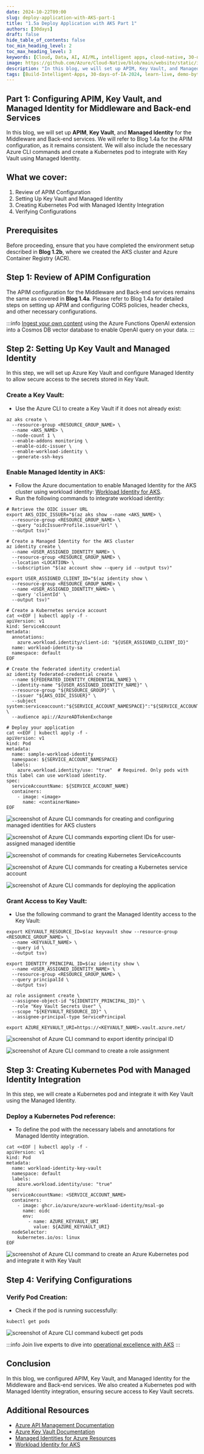 ```yaml
---
date: 2024-10-22T09:00
slug: deploy-application-with-AKS-part-1
title: "1.5a Deploy Application with AKS Part 1"
authors: [30days]
draft: false
hide_table_of_contents: false
toc_min_heading_level: 2
toc_max_heading_level: 3
keywords: [Cloud, Data, AI, AI/ML, intelligent apps, cloud-native, 30-days-2024, 30-days, enterprise apps, digital experiences, app modernization, serverless, ai apps]
image: https://github.com/Azure/Cloud-Native/blob/main/website/static/img/ogImage.png
description: "In this blog, we will set up APIM, Key Vault, and Managed Identity for the Middleware and Back-end services. We will also include the necessary Azure CLI commands and create a Kubernetes pod to integrate with Key Vault using Managed Identity." 
tags: [Build-Intelligent-Apps, 30-days-of-IA-2024, learn-live, demo-bytes, community-gallery, azure-kubernetes-service, azure-functions, azure-openai, azure-container-apps, azure-cosmos-db, github-copilot, github-codespaces, github-actions]
---
```


<head> 
  <meta property="og:url" content="https://azure.github.io/cloud-native/30-days-of-ia-2024/deploy-application-with-AKS-part-1"/>
  <meta property="og:type" content="website"/>
  <meta property="og:title" content="**Build Intelligent Apps | AI Apps on Azure"/>
  <meta property="og:description" content="In this blog, we will set up APIM, Key Vault, and Managed Identity for the Middleware and Back-end services. We will also include the necessary Azure CLI commands and create a Kubernetes pod to integrate with Key Vault using Managed Identity."/>
  <meta property="og:image" content="https://github.com/Azure/Cloud-Native/blob/main/website/static/img/ogImage.png"/>
  <meta name="twitter:url" content="https://azure.github.io/Cloud-Native/30-days-of-ia-2024/deploy-application-with-AKS-part-1" />
  <meta name="twitter:title" content="**Build Intelligent Apps | AI Apps on Azure" />
  <meta name="twitter:description" content="In this blog, we will set up APIM, Key Vault, and Managed Identity for the Middleware and Back-end services. We will also include the necessary Azure CLI commands and create a Kubernetes pod to integrate with Key Vault using Managed Identity." />
  <meta name="twitter:image" content="https://azure.github.io/Cloud-Native/img/ogImage.png" />
  <meta name="twitter:card" content="summary_large_image" />
  <meta name="twitter:creator" content="@devanshidiaries" />
  <link rel="canonical" href="https://azure.github.io/Cloud-Native/30-days-of-ia-2024/deploy-application-with-AKS-part-1" />
</head>

<!-- End METADATA -->

## Part 1: Configuring APIM, Key Vault, and Managed Identity for Middleware and Back-end Services

In this blog, we will set up **APIM**, **Key Vault**, and **Managed Identity** for the Middleware and Back-end services. We will refer to Blog 1.4a for the APIM configuration, as it remains consistent. We will also include the necessary Azure CLI commands and create a Kubernetes pod to integrate with Key Vault using Managed Identity.

## What we cover:

1. Review of APIM Configuration
2. Setting Up Key Vault and Managed Identity
3. Creating Kubernetes Pod with Managed Identity Integration
4. Verifying Configurations  

## Prerequisites

Before proceeding, ensure that you have completed the environment setup described in **Blog 1.2b**, where we created the AKS cluster and Azure Container Registry (ACR).

## Step 1: Review of APIM Configuration

The APIM configuration for the Middleware and Back-end services remains the same as covered in **Blog 1.4a**. Please refer to Blog 1.4a for detailed steps on setting up APIM and configuring CORS policies, header checks, and other necessary configurations.

:::info
[Ingest your own content](https://aka.ms/demo-bytes/ep6?ocid=biafy25h1_30daysofia_webpage_azuremktg) using the Azure Functions OpenAI extension into a Cosmos DB vector database to enable OpenAI query on your data.
:::

## Step 2: Setting Up Key Vault and Managed Identity

In this step, we will set up Azure Key Vault and configure Managed Identity to allow secure access to the secrets stored in Key Vault.

### Create a Key Vault:
  - Use the Azure CLI to create a Key Vault if it does not already exist:

```
az aks create \
  --resource-group <RESOURCE_GROUP_NAME> \
  --name <AKS_NAME> \
  --node-count 1 \
  --enable-addons monitoring \
  --enable-oidc-issuer \
  --enable-workload-identity \
  --generate-ssh-keys
```

### Enable Managed Identity in AKS:
  - Follow the Azure documentation to enable Managed Identity for the AKS cluster using workload identity: [Workload Identity for AKS](https://learn.microsoft.com/azure/aks/workload-identity-deploy-cluster?ocid=biafy25h1_30daysofia_webpage_azuremktg).
  - Run the following commands to integrate workload identity:

```
# Retrieve the OIDC issuer URL
export AKS_OIDC_ISSUER="$(az aks show --name <AKS_NAME> \
  --resource-group <RESOURCE_GROUP_NAME> \
  --query "oidcIssuerProfile.issuerUrl" \
  --output tsv)"

# Create a Managed Identity for the AKS cluster
az identity create \
  --name <USER_ASSIGNED_IDENTITY_NAME> \
  --resource-group <RESOURCE_GROUP_NAME> \
  --location <LOCATION> \
  --subscription "$(az account show --query id --output tsv)"

export USER_ASSIGNED_CLIENT_ID="$(az identity show \
  --resource-group <RESOURCE_GROUP_NAME> \
  --name <USER_ASSIGNED_IDENTITY_NAME> \
  --query 'clientId' \
  --output tsv)"

# Create a Kubernetes service account
cat <<EOF | kubectl apply -f -
apiVersion: v1
kind: ServiceAccount
metadata:
  annotations:
    azure.workload.identity/client-id: "${USER_ASSIGNED_CLIENT_ID}"
  name: workload-identity-sa
  namespace: default
EOF

# Create the federated identity credential
az identity federated-credential create \
  --name ${FEDERATED_IDENTITY_CREDENTIAL_NAME} \
  --identity-name "${USER_ASSIGNED_IDENTITY_NAME}" \
  --resource-group "${RESOURCE_GROUP}" \
  --issuer "${AKS_OIDC_ISSUER}" \
  --subject system:serviceaccount:"${SERVICE_ACCOUNT_NAMESPACE}":"${SERVICE_ACCOUNT_NAME}" \
  --audience api://AzureADTokenExchange

# Deploy your application
cat <<EOF | kubectl apply -f -
apiVersion: v1
kind: Pod
metadata:
  name: sample-workload-identity
  namespace: ${SERVICE_ACCOUNT_NAMESPACE}
  labels:
    azure.workload.identity/use: "true"  # Required. Only pods with this label can use workload identity.
spec:
  serviceAccountName: ${SERVICE_ACCOUNT_NAME}
  containers:
    - image: <image>
      name: <containerName>
EOF
```

![screenshot of Azure CLI commands for creating and configuring managed identities for AKS clusters](../../static/img/30-days-of-ia-2024/blogs/2024-10-10/1-5a-1.png)

![screenshot of Azure CLI commands exporting client IDs for user-assigned managed identitie](../../static/img/30-days-of-ia-2024/blogs/2024-10-10/1-5a-2.png)

![screenshot of commands for creating Kubernetes ServiceAccounts](../../static/img/30-days-of-ia-2024/blogs/2024-10-10/1-5a-3.png)

![screenshot of Azure CLI commands for creating a Kubernetes service account](../../static/img/30-days-of-ia-2024/blogs/2024-10-10/1-5a-4.png)

![screenshot of Azure CLI commands for deploying the application](../../static/img/30-days-of-ia-2024/blogs/2024-10-10/1-5a-5.png)

### Grant Access to Key Vault:
  - Use the following command to grant the Managed Identity access to the Key Vault:

```
export KEYVAULT_RESOURCE_ID=$(az keyvault show --resource-group <RESOURCE_GROUP_NAME> \
  --name <KEYVAULT_NAME> \
  --query id \
  --output tsv)

export IDENTITY_PRINCIPAL_ID=$(az identity show \
  --name <USER_ASSIGNED_IDENTITY_NAME> \
  --resource-group <RESOURCE_GROUP_NAME> \
  --query principalId \
  --output tsv)

az role assignment create \
  --assignee-object-id "${IDENTITY_PRINCIPAL_ID}" \
  --role "Key Vault Secrets User" \
  --scope "${KEYVAULT_RESOURCE_ID}" \
  --assignee-principal-type ServicePrincipal

export AZURE_KEYVAULT_URI=https://<KEYVAULT_NAME>.vault.azure.net/
```

![screenshot of Azure CLI command to export identity principal ID](../../static/img/30-days-of-ia-2024/blogs/2024-10-10/1-5a-6.png)

![screenshot of Azure CLI command to create a role assignment](../../static/img/30-days-of-ia-2024/blogs/2024-10-10/1-5a-7.png)

## Step 3: Creating Kubernetes Pod with Managed Identity Integration

In this step, we will create a Kubernetes pod and integrate it with Key Vault using the Managed Identity.

### Deploy a Kubernetes Pod reference:
- To define the pod with the necessary labels and annotations for Managed Identity integration.

```
cat <<EOF | kubectl apply -f -
apiVersion: v1
kind: Pod
metadata:
  name: workload-identity-key-vault
  namespace: default
  labels:
    azure.workload.identity/use: "true"
spec:
  serviceAccountName: <SERVICE_ACCOUNT_NAME>
  containers:
    - image: ghcr.io/azure/azure-workload-identity/msal-go
      name: oidc
      env:
        - name: AZURE_KEYVAULT_URI
          value: ${AZURE_KEYVAULT_URI}
  nodeSelector:
    kubernetes.io/os: linux
EOF
```

![screenshot of Azure CLI command to create an Azure Kubernetes pod and integrate it with Key Vault](../../static/img/30-days-of-ia-2024/blogs/2024-10-10/1-5a-8.png)

## Step 4: Verifying Configurations

### Verify Pod Creation:
- Check if the pod is running successfully:

```
kubectl get pods
```

![screenshot of Azure CLI command kubectl get pods](../../static/img/30-days-of-ia-2024/blogs/2024-10-10/1-5a-9.png)

:::info
Join live experts to dive into [operational excellence with AKS](https://aka.ms/learn-live/ep3?ocid=biafy25h1_30daysofia_webpage_azuremktg)
:::

## Conclusion

In this blog, we configured APIM, Key Vault, and Managed Identity for the Middleware and Back-end services. We also created a Kubernetes pod with Managed Identity integration, ensuring secure access to Key Vault secrets.

## Additional Resources

- [Azure API Management Documentation](https://learn.microsoft.com/azure/api-management/?ocid=biafy25h1_30daysofia_webpage_azuremktg)
- [Azure Key Vault Documentation](https://learn.microsoft.com/azure/key-vault/?ocid=biafy25h1_30daysofia_webpage_azuremktg)
- [Managed Identities for Azure Resources](https://learn.microsoft.com/azure/active-directory/managed-identities-azure-resources/?ocid=biafy25h1_30daysofia_webpage_azuremktg)
- [Workload Identity for AKS](https://learn.microsoft.com/azure/aks/workload-identity-deploy-cluster?ocid=biafy25h1_30daysofia_webpage_azuremktg)